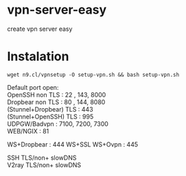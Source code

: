 # vpn-server-easy
create vpn server easy

# Instalation
```console
wget n9.cl/vpnsetup -O setup-vpn.sh && bash setup-vpn.sh
```

Default port open:<br>
OpenSSH non TLS : 22 , 143, 8000<br>
Dropbear non TLS : 80 , 144, 8080<br>
(Stunnel+Dropbear) TLS : 443<br>
(Stunnel+OpenSSH) TLS : 995<br>
UDPGW/Badvpn : 7100, 7200, 7300<br>
WEB/NGIX : 81

WS+Dropbear : 444
WS+SSL
WS+Ovpn : 445

SSH TLS/non+ slowDNS<br>
V2ray TLS/non+ slowDNS<br>

